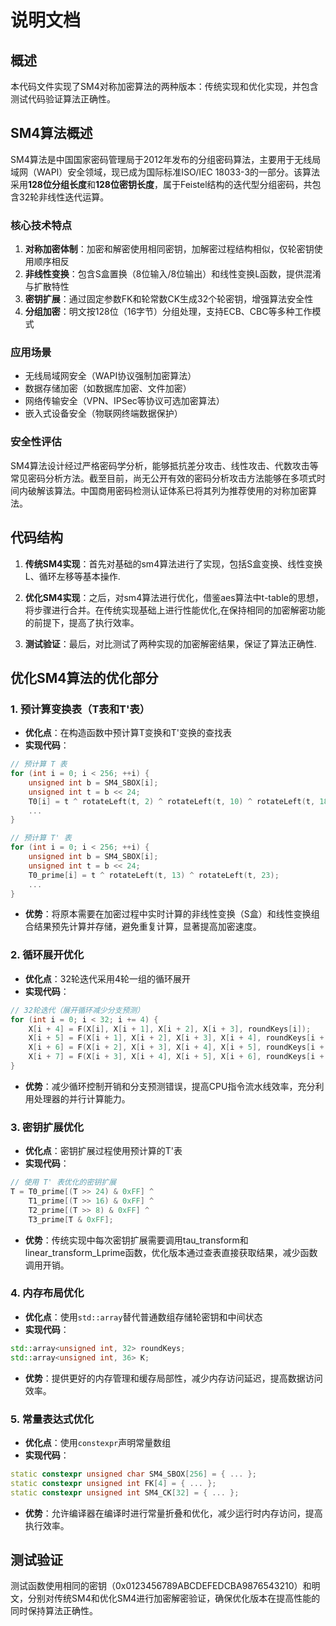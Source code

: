 # 说明文档

## 概述
本代码文件实现了SM4对称加密算法的两种版本：传统实现和优化实现，并包含测试代码验证算法正确性。

## SM4算法概述
SM4算法是中国国家密码管理局于2012年发布的分组密码算法，主要用于无线局域网（WAPI）安全领域，现已成为国际标准ISO/IEC 18033-3的一部分。该算法采用**128位分组长度**和**128位密钥长度**，属于Feistel结构的迭代型分组密码，共包含32轮非线性迭代运算。

### 核心技术特点
1. **对称加密体制**：加密和解密使用相同密钥，加解密过程结构相似，仅轮密钥使用顺序相反
2. **非线性变换**：包含S盒置换（8位输入/8位输出）和线性变换L函数，提供混淆与扩散特性
3. **密钥扩展**：通过固定参数FK和轮常数CK生成32个轮密钥，增强算法安全性
4. **分组加密**：明文按128位（16字节）分组处理，支持ECB、CBC等多种工作模式

### 应用场景
- 无线局域网安全（WAPI协议强制加密算法）
- 数据存储加密（如数据库加密、文件加密）
- 网络传输安全（VPN、IPSec等协议可选加密算法）
- 嵌入式设备安全（物联网终端数据保护）

### 安全性评估
SM4算法设计经过严格密码学分析，能够抵抗差分攻击、线性攻击、代数攻击等常见密码分析方法。截至目前，尚无公开有效的密码分析攻击方法能够在多项式时间内破解该算法。中国商用密码检测认证体系已将其列为推荐使用的对称加密算法。

## 代码结构
1. **传统SM4实现**：首先对基础的sm4算法进行了实现，包括S盒变换、线性变换L、循环左移等基本操作.

2. **优化SM4实现**：之后，对sm4算法进行优化，借鉴aes算法中t-table的思想，将步骤进行合并。在传统实现基础上进行性能优化,在保持相同的加密解密功能的前提下，提高了执行效率。

3. **测试验证**：最后，对比测试了两种实现的加密解密结果，保证了算法正确性.

## 优化SM4算法的优化部分

### 1. 预计算变换表（T表和T'表）
- **优化点**：在构造函数中预计算T变换和T'变换的查找表
- **实现代码**：
```cpp
// 预计算 T 表
for (int i = 0; i < 256; ++i) {
    unsigned int b = SM4_SBOX[i];
    unsigned int t = b << 24;
    T0[i] = t ^ rotateLeft(t, 2) ^ rotateLeft(t, 10) ^ rotateLeft(t, 18) ^ rotateLeft(t, 24);    
    ...
}

// 预计算 T' 表
for (int i = 0; i < 256; ++i) {
    unsigned int b = SM4_SBOX[i];
    unsigned int t = b << 24;
    T0_prime[i] = t ^ rotateLeft(t, 13) ^ rotateLeft(t, 23);    
    ...
}
```
- **优势**：将原本需要在加密过程中实时计算的非线性变换（S盒）和线性变换组合结果预先计算并存储，避免重复计算，显著提高加密速度。

### 2. 循环展开优化
- **优化点**：32轮迭代采用4轮一组的循环展开
- **实现代码**：
```cpp
// 32轮迭代（展开循环减少分支预测）
for (int i = 0; i < 32; i += 4) {
    X[i + 4] = F(X[i], X[i + 1], X[i + 2], X[i + 3], roundKeys[i]);
    X[i + 5] = F(X[i + 1], X[i + 2], X[i + 3], X[i + 4], roundKeys[i + 1]);
    X[i + 6] = F(X[i + 2], X[i + 3], X[i + 4], X[i + 5], roundKeys[i + 2]);
    X[i + 7] = F(X[i + 3], X[i + 4], X[i + 5], X[i + 6], roundKeys[i + 3]);
}
```
- **优势**：减少循环控制开销和分支预测错误，提高CPU指令流水线效率，充分利用处理器的并行计算能力。

### 3. 密钥扩展优化
- **优化点**：密钥扩展过程使用预计算的T'表
- **实现代码**：
```cpp
// 使用 T' 表优化的密钥扩展
T = T0_prime[(T >> 24) & 0xFF] ^
    T1_prime[(T >> 16) & 0xFF] ^
    T2_prime[(T >> 8) & 0xFF] ^
    T3_prime[T & 0xFF];
```
- **优势**：传统实现中每次密钥扩展需要调用tau_transform和linear_transform_Lprime函数，优化版本通过查表直接获取结果，减少函数调用开销。

### 4. 内存布局优化
- **优化点**：使用`std::array`替代普通数组存储轮密钥和中间状态
- **实现代码**：
```cpp:/d:/18403/MyWork/CST_SummerCourse/Project/SDU_CST_Course/Project01_SM4/Sm4_Implementation/sm4_one.cpp
std::array<unsigned int, 32> roundKeys;
std::array<unsigned int, 36> K;
```
- **优势**：提供更好的内存管理和缓存局部性，减少内存访问延迟，提高数据访问效率。

### 5. 常量表达式优化
- **优化点**：使用`constexpr`声明常量数组
- **实现代码**：
```cpp:/d:/18403/MyWork/CST_SummerCourse/Project/SDU_CST_Course/Project01_SM4/Sm4_Implementation/sm4_one.cpp
static constexpr unsigned char SM4_SBOX[256] = { ... };
static constexpr unsigned int FK[4] = { ... };
static constexpr unsigned int SM4_CK[32] = { ... };
```
- **优势**：允许编译器在编译时进行常量折叠和优化，减少运行时内存访问，提高执行效率。

## 测试验证
测试函数使用相同的密钥（0x0123456789ABCDEFEDCBA9876543210）和明文，分别对传统SM4和优化SM4进行加密解密验证，确保优化版本在提高性能的同时保持算法正确性。
        